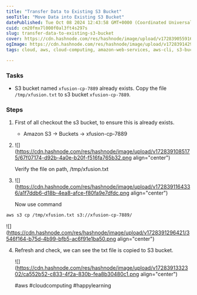 ```yaml
---
title: "Transfer Data to Existing S3 Bucket"
seoTitle: "Move Data into Existing S3 Bucket"
datePublished: Tue Oct 08 2024 12:43:58 GMT+0000 (Coordinated Universal Time)
cuid: cm20fmx7l000f0al3ft4s297s
slug: transfer-data-to-existing-s3-bucket
cover: https://cdn.hashnode.com/res/hashnode/image/upload/v1728390559162/25a1774e-5e63-4500-8cba-c660c4753539.png
ogImage: https://cdn.hashnode.com/res/hashnode/image/upload/v1728391429595/8b14b43c-1bc7-43a8-9ea6-c8aef22d3f0f.png
tags: cloud, aws, cloud-computing, amazon-web-services, aws-cli, s3-bucket

---
```


### Tasks

* S3 bucket named `xfusion-cp-7889` already exists. Copy the file `/tmp/xfusion.txt` to s3 bucket `xfusion-cp-7889`.
    

### Steps

1. First of all checkout the s3 bucket, to ensure this is already exists.
    
    * Amazon S3 → Buckets → xfusion-cp-7889
        
2. ![](https://cdn.hashnode.com/res/hashnode/image/upload/v1728391085175/67f07174-d92b-4a0e-b20f-f516fa765b32.png align="center")
    
    Verify the file on path, /tmp/xfusion.txt
    
3. ![](https://cdn.hashnode.com/res/hashnode/image/upload/v1728391164336/a1f7ddb6-d18b-4ea8-afce-f80fa9e7dfdc.png align="center")
    
    Now use command
    

```bash
aws s3 cp /tmp/xfusion.txt s3://xfusion-cp-7889/
```

![](https://cdn.hashnode.com/res/hashnode/image/upload/v1728391296421/3546f164-b75d-4b99-bfb5-ac6f91e1ba50.png align="center")

4. Refresh and check, we can see the txt file is copied to S3 bucket.
    
    ![](https://cdn.hashnode.com/res/hashnode/image/upload/v1728391332302/ca552b52-c833-4f2a-830b-fea8b30480c1.png align="center")
    
    #aws #cloudcomputing #happylearning
